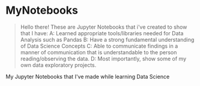 # MyNotebooks

> Hello there! These are Jupyter Notebooks that i've created to show that I have:
> A: Learned appropriate tools/libraries needed for Data Analysis such as Pandas
> B: Have a strong fundamental understanding of Data Science Concepts
> C: Able to communicate findings in a manner of communication that is understandable to the person reading/observing the data.
> D: Most importantly, show some of my own data exploratory projects.

My Jupyter Notebooks that I've made while learning Data Science

